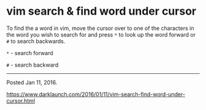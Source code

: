 # vim search & find word under cursor

To find the a word in vim, move the cursor over to one of the characters in the word you wish to search for and press `*` to look up the word forward or `#` to search backwards.

`*` - search forward

`#` - search backward

---

Posted Jan 11, 2016.

https://www.darklaunch.com/2016/01/11/vim-search-find-word-under-cursor.html